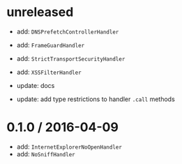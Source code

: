unreleased
==========

- add: `DNSPrefetchControllerHandler`
- add: `FrameGuardHandler`
- add: `StrictTransportSecurityHandler`
- add: `XSSFilterHandler`

- update: docs
- update: add type restrictions to handler `.call` methods

0.1.0 / 2016-04-09
==================

- add: `InternetExplorerNoOpenHandler`
- add: `NoSniffHandler`
